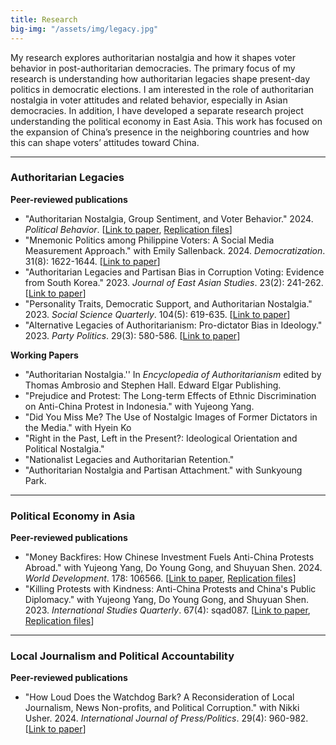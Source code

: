 ```yaml
---
title: Research 
big-img: "/assets/img/legacy.jpg"
---
```


My research explores authoritarian nostalgia and how it shapes voter behavior in post-authoritarian democracies. 
The primary focus of my research is understanding how authoritarian legacies shape present-day politics in democratic elections. I am interested in the role of authoritarian nostalgia in voter attitudes and related behavior, especially in Asian democracies. In addition, I have developed a separate research project understanding the political economy in East Asia. This work has focused on the expansion of China’s presence in the neighboring countries and how this can shape voters’ attitudes toward China.

----------------------

### Authoritarian Legacies
**Peer-reviewed publications**
   - "Authoritarian Nostalgia, Group Sentiment, and Voter Behavior." 2024. *Political Behavior*. [[Link to paper](https://doi.org/10.1007/s11109-024-09987-x), [Replication files](https://doi.org/10.7910/DVN/WEJEGG)]
   - "Mnemonic Politics among Philippine Voters: A Social Media Measurement Approach." with Emily Sallenback. 2024. *Democratization*. 31(8): 1622-1644. [[Link to paper](https://doi.org/10.1080/13510347.2024.2333939)]
   - "Authoritarian Legacies and Partisan Bias in Corruption Voting: Evidence from South Korea." 2023. *Journal of East Asian Studies*. 23(2): 241-262. [[Link to paper](https://doi.org/10.1017/jea.2023.5)]
   - "Personality Traits, Democratic Support, and Authoritarian Nostalgia." 2023. *Social Science Quarterly*. 104(5): 619-635. [[Link to paper](https://doi.org/10.1111/ssqu.13286)]
   - "Alternative Legacies of Authoritarianism: Pro-dictator Bias in Ideology." 2023. *Party Politics*. 29(3): 580-586. [[Link to paper](https://doi.org/10.1177/13540688221083559)]

**Working Papers**
   - "Authoritarian Nostalgia.'' In *Encyclopedia of Authoritarianism* edited by Thomas Ambrosio and Stephen Hall. Edward Elgar Publishing. 
   - "Prejudice and Protest: The Long-term Effects of Ethnic Discrimination on Anti-China Protest in Indonesia." with Yujeong Yang.
   - "Did You Miss Me? The Use of Nostalgic Images of Former Dictators in the Media." with Hyein Ko
   - "Right in the Past, Left in the Present?: Ideological Orientation and Political Nostalgia."
   - "Nationalist Legacies and Authoritarian Retention."
   - "Authoritarian Nostalgia and Partisan Attachment." with Sunkyoung Park.

----------------------

### Political Economy in Asia
**Peer-reviewed publications**
  - "Money Backfires: How Chinese Investment Fuels Anti-China Protests Abroad." with Yujeong Yang, Do Young Gong, and Shuyuan Shen. 2024. *World Development*. 178: 106566. [[Link to paper](https://doi.org/10.1016/j.worlddev.2024.106566), [Replication files](https://dataverse.harvard.edu/dataset.xhtml?persistentId=doi:10.7910/DVN/CH7JHS)]
  - "Killing Protests with Kindness: Anti-China Protests and China's Public Diplomacy." with Yujeong Yang, Do Young Gong, and Shuyuan Shen. 2023. *International Studies Quarterly*. 67(4): sqad087. [[Link to paper](https://doi.org/10.1093/isq/sqad087), [Replication files](https://dataverse.harvard.edu/dataverse/isq.)]

----------------------

### Local Journalism and Political Accountability
**Peer-reviewed publications**
  - "How Loud Does the Watchdog Bark? A Reconsideration of Local Journalism, News Non-profits, and Political Corruption." with Nikki Usher. 2024. *International Journal of Press/Politics*. 29(4): 960-982. [[Link to paper](https://doi.org/10.1177/19401612231186939)]
